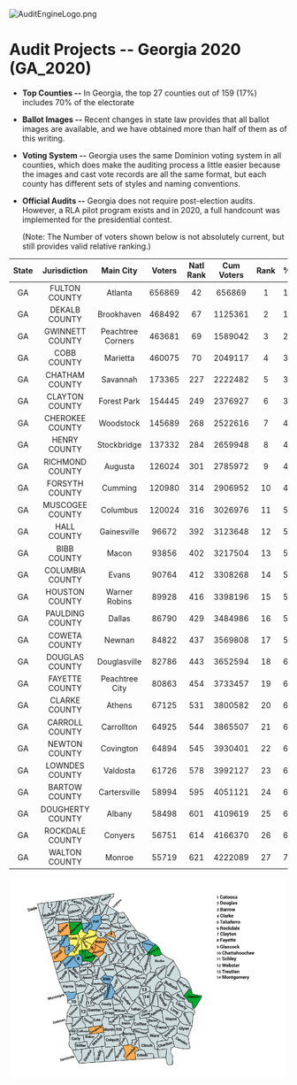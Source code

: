 <link rel="icon" type="image/x-icon" href="https://mapper.auditengine.org/assets/images/A.png">
<img src="https://copswiki.org/w/pub/Common/AuditEngine/AuditEngineLogo.png" alt="AuditEngineLogo.png" width='300' />

# Audit Projects -- Georgia 2020 (GA_2020)

- **Top Counties --** In Georgia, the top 27 counties out of 159 (17%) includes 70% of the electorate

- **Ballot Images --** Recent changes in state law provides that all ballot images are available, and we have obtained more than half of them as of this writing.

- **Voting System --** Georgia uses the same Dominion voting system in all counties, which does make the auditing process a little easier because the images and cast vote records are all the same format, but each county has different sets of styles and naming conventions.

- **Official Audits --** Georgia does not require post-election audits. However, a RLA pilot program exists and in 2020, a full handcount was implemented for the presidential contest.

  (Note: The Number of voters shown below is not absolutely current, but still provides valid relative ranking.)

| State |   Jurisdiction   |     Main City     | Voters | Natl Rank | Cum Voters | Rank | % State | Status |
| :---: | :--------------: | :---------------: | :----: | :-------: | :--------: | :--: | :-----: | :----: |
|  GA   |  FULTON COUNTY   |      Atlanta      | 656869 |    42     |   656869   |  1   | 10.89%  |        |
|  GA   |  DEKALB COUNTY   |    Brookhaven     | 468492 |    67     |  1125361   |  2   | 18.66%  |        |
|  GA   | GWINNETT COUNTY  | Peachtree Corners | 463681 |    69     |  1589042   |  3   | 26.35%  |        |
|  GA   |   COBB COUNTY    |     Marietta      | 460075 |    70     |  2049117   |  4   | 33.98%  |        |
|  GA   |  CHATHAM COUNTY  |     Savannah      | 173365 |    227    |  2222482   |  5   | 36.86%  |        |
|  GA   |  CLAYTON COUNTY  |    Forest Park    | 154445 |    249    |  2376927   |  6   | 39.42%  |        |
|  GA   | CHEROKEE COUNTY  |     Woodstock     | 145689 |    268    |  2522616   |  7   | 41.84%  |        |
|  GA   |   HENRY COUNTY   |    Stockbridge    | 137332 |    284    |  2659948   |  8   | 44.11%  |        |
|  GA   | RICHMOND COUNTY  |      Augusta      | 126024 |    301    |  2785972   |  9   | 46.20%  |        |
|  GA   |  FORSYTH COUNTY  |      Cumming      | 120980 |    314    |  2906952   |  10  | 48.21%  |        |
|  GA   | MUSCOGEE COUNTY  |     Columbus      | 120024 |    316    |  3026976   |  11  | 50.20%  |        |
|  GA   |   HALL COUNTY    |    Gainesville    | 96672  |    392    |  3123648   |  12  | 51.80%  |        |
|  GA   |   BIBB COUNTY    |       Macon       | 93856  |    402    |  3217504   |  13  | 53.36%  |        |
|  GA   | COLUMBIA COUNTY  |       Evans       | 90764  |    412    |  3308268   |  14  | 54.87%  |        |
|  GA   |  HOUSTON COUNTY  |   Warner Robins   | 89928  |    416    |  3398196   |  15  | 56.36%  |        |
|  GA   | PAULDING COUNTY  |      Dallas       | 86790  |    429    |  3484986   |  16  | 57.80%  |        |
|  GA   |  COWETA COUNTY   |      Newnan       | 84822  |    437    |  3569808   |  17  | 59.20%  |        |
|  GA   |  DOUGLAS COUNTY  |   Douglasville    | 82786  |    443    |  3652594   |  18  | 60.58%  |        |
|  GA   |  FAYETTE COUNTY  |  Peachtree City   | 80863  |    454    |  3733457   |  19  | 61.92%  |        |
|  GA   |  CLARKE COUNTY   |      Athens       | 67125  |    531    |  3800582   |  20  | 63.03%  |        |
|  GA   |  CARROLL COUNTY  |    Carrollton     | 64925  |    544    |  3865507   |  21  | 64.11%  |        |
|  GA   |  NEWTON COUNTY   |     Covington     | 64894  |    545    |  3930401   |  22  | 65.18%  |        |
|  GA   |  LOWNDES COUNTY  |     Valdosta      | 61726  |    578    |  3992127   |  23  | 66.21%  |        |
|  GA   |  BARTOW COUNTY   |   Cartersville    | 58994  |    595    |  4051121   |  24  | 67.19%  |        |
|  GA   | DOUGHERTY COUNTY |      Albany       | 58498  |    601    |  4109619   |  25  | 68.16%  |        |
|  GA   | ROCKDALE COUNTY  |      Conyers      | 56751  |    614    |  4166370   |  26  | 69.10%  |        |
|  GA   |  WALTON COUNTY   |      Monroe       | 55719  |    621    |  4222089   |  27  | 70.02%  |        |

![img](../images/GA.png)
